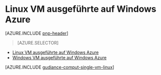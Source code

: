 <properties
   pageTitle="Unter Linux VM | Referenzarchitektur | Microsoft Azure"
   description="Ausführen von Linux VM auf Azure zu Skalierbarkeit, Stabilität, Verwaltung und Sicherheit"
   services=""
   documentationCenter="na"
   authors="MikeWasson"
   manager="roshar"
   editor=""
   tags=""/>

<tags
   ms.service="guidance"
   ms.devlang="na"
   ms.topic="article"
   ms.tgt_pltfrm="na"
   ms.workload="na"
   ms.date="10/20/2016"
   ms.author="mwasson"/>

# <a name="running-a-linux-vm-on-azure"></a>Linux VM ausgeführte auf Windows Azure

[AZURE.INCLUDE [pnp-header](../../includes/guidance-pnp-header-include.md)]

> [AZURE.SELECTOR]
- [Linux VM ausgeführte auf Windows Azure](guidance-compute-single-vm-linux.md)
- [Windows VM ausgeführte auf Windows Azure](guidance-compute-single-vm.md)

[AZURE.INCLUDE [gudiance-comput-single-vm-linux](../../includes/guidance-compute-single-vm-linux.md)]

